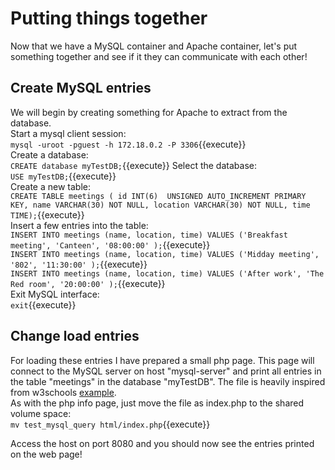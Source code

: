 # Putting things together
Now that we have a MySQL container and Apache container, let's put something together and see if it they can communicate with each other!  
## Create MySQL entries
We will begin by creating something for Apache to extract from the database.  
Start a mysql client session:  
`mysql -uroot -pguest -h 172.18.0.2 -P 3306`{{execute}}  
Create a database:  
`CREATE database myTestDB;`{{execute}}
Select the database:  
`USE myTestDB;`{{execute}}  
Create a new table:  
`CREATE TABLE meetings ( id INT(6)  UNSIGNED AUTO_INCREMENT PRIMARY KEY, name VARCHAR(30) NOT NULL, location VARCHAR(30) NOT NULL, time TIME);`{{execute}}  
Insert a few entries into the table:   
`INSERT INTO meetings (name, location, time) VALUES ('Breakfast meeting', 'Canteen', '08:00:00' );`{{execute}}  
`INSERT INTO meetings (name, location, time) VALUES ('Midday meeting', '802', '11:30:00' );`{{execute}}  
`INSERT INTO meetings (name, location, time) VALUES ('After work', 'The Red room', '20:00:00' );`{{execute}}  
Exit MySQL interface:  
`exit`{{execute}}

## Change load entries
For loading these entries I have prepared a small php page. This page will connect to the MySQL server on host "mysql-server" and print all entries in the table "meetings" in the database "myTestDB". The file is heavily inspired from w3schools [example](https://www.w3schools.com/php/php_mysql_select.asp).  
As with the php info page, just move the file as index.php to the shared volume space:  
`mv test_mysql_query html/index.php`{{execute}}  
  
Access the host on port 8080 and you should now see the entries printed on the web page!
